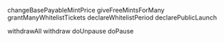 changeBasePayableMintPrice
giveFreeMintsForMany
grantManyWhitelistTickets
declareWhitelistPeriod
declarePublicLaunch

withdrawAll
withdraw
doUnpause
doPause